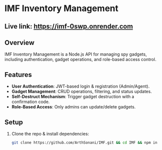 # IMF Inventory Management
## Live link: https://imf-0swp.onrender.com

## Overview  
IMF Inventory Management is a Node.js API for managing spy gadgets, including authentication, gadget operations, and role-based access control.

## Features  
- **User Authentication**: JWT-based login & registration (Admin/Agent).  
- **Gadget Management**: CRUD operations, filtering, and status updates.  
- **Self-Destruct Mechanism**: Trigger gadget destruction with a confirmation code.  
- **Role-Based Access**: Only admins can update/delete gadgets.

## Setup  
1. Clone the repo & install dependencies:  
   ```bash
   git clone https://github.com/ArthSonani/IMF.git && cd IMF && npm install
